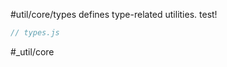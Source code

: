 #util/core/types defines type-related utilities. test!

```js_removed:types.js
// types.js
```

#_util/core